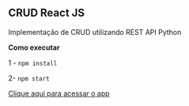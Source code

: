 ## CRUD React JS
Implementação de CRUD utilizando REST API Python

**Como executar**

1 - `npm install`

2- `npm start`

[Clique aqui para acessar o app](https://appveiculos.herokuapp.com/)
